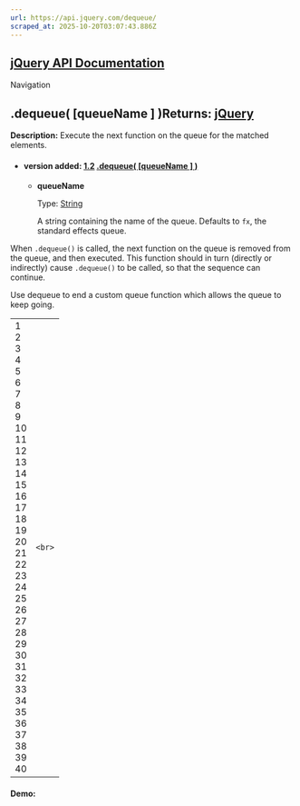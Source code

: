 ```yaml
---
url: https://api.jquery.com/dequeue/
scraped_at: 2025-10-20T03:07:43.886Z
---
```


## [jQuery API Documentation](https://jquery.com/ "jQuery API Documentation")

Navigation

## .dequeue( \[queueName \] )Returns: [jQuery](http://api.jquery.com/Types/\#jQuery)

**Description:** Execute the next function on the queue for the matched elements.

- #### version added: [1.2](https://api.jquery.com/category/version/1.2/) [.dequeue( \[queueName \] )](https://api.jquery.com/dequeue/\#dequeue-queueName)

  - **queueName**

    Type: [String](http://api.jquery.com/Types/#String)

    A string containing the name of the queue. Defaults to `fx`, the standard effects queue.

When `.dequeue()` is called, the next function on the queue is removed from the queue, and then executed. This function should in turn (directly or indirectly) cause `.dequeue()` to be called, so that the sequence can continue.

Use dequeue to end a custom queue function which allows the queue to keep going.

|     |     |
| --- | --- |
| 1<br>2<br>3<br>4<br>5<br>6<br>7<br>8<br>9<br>10<br>11<br>12<br>13<br>14<br>15<br>16<br>17<br>18<br>19<br>20<br>21<br>22<br>23<br>24<br>25<br>26<br>27<br>28<br>29<br>30<br>31<br>32<br>33<br>34<br>35<br>36<br>37<br>38<br>39<br>40 | ```<br>``` |

#### Demo: